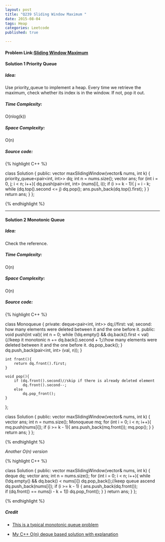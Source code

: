 ```yaml
---
layout: post
title: "Q239 Sliding Window Maximum "
date: 2015-08-04
tags: Heap
categories: Leetcode
published: true

---
```

#### Problem Link:[Sliding Window Maximum ](https://leetcode.com/problems/sliding-window-maximum/) 

#### Solution 1 Priority Queue

##### Idea:

Use priority_queue to implement a heap. Every time we retrieve the maximum, check whether its index is in the window. If not, pop it out.  

##### Time Complexity:

O(nlog(k))

##### Space Complexity:

O(n)

##### Source code:
{% highlight C++ %}

class Solution {
public:
    vector<int> maxSlidingWindow(vector<int>& nums, int k) {
        priority_queue<pair<int, int>> dq;
        int n = nums.size();
        vector<int> ans;
        for (int i = 0, j; i < n; i++){
            dq.push(pair<int, int> (nums[i], i));
            if (i >= k - 1){
                j = i - k;
                while (dq.top().second <= j) dq.pop();
                ans.push_back(dq.top().first);
            }
        }
        return ans;
    }
};


{% endhighlight %}

---

#### Solution 2 Monotonic Queue 

##### Idea:

Check the reference. 

##### Time Complexity:

O(n)

##### Space Complexity:

O(n)

##### Source code:
{% highlight C++ %}

class Monoqueue {
private:
    deque<pair<int, int>> dq;//first: val; second: how many elements were deleted between it and the one before it.
public:
    void push(int val){
        int n = 0;
        while (!dq.empty() && dq.back().first < val) {//keep it monotonic
            n += dq.back().second + 1;//how many elements were deleted between it and the one before it.
            dq.pop_back();
        }
        dq.push_back(pair<int, int> (val, n));
    }
    
    int front(){
        return dq.front().first;
    }
    
    void pop(){
        if (dq.front().second)//skip if there is already deleted element
            dq.front().second--;
        else
            dq.pop_front();
    }
};

class Solution {
public:
    vector<int> maxSlidingWindow(vector<int>& nums, int k) {
        vector<int> ans;
        int n = nums.size();
        Monoqueue mq;
        for (int i = 0; i < n; i++){
            mq.push(nums[i]);
            if (i >= k - 1){
                ans.push_back(mq.front());
                mq.pop();
            }
        }
        return ans;
    }
};

{% endhighlight %}

_Another O(n) version_

{% highlight C++ %}

class Solution {
public:
    vector<int> maxSlidingWindow(vector<int>& nums, int k) {
        deque<int> dq;
        vector<int> ans;
        int n = nums.size();
        for (int i = 0; i < n; i++){
            while (!dq.empty() && dq.back() < nums[i]) dq.pop_back();//keep queue ascend
            dq.push_back(nums[i]);
            if (i >= k - 1) {
                ans.push_back(dq.front());    
                if (dq.front() == nums[i - k + 1])
                    dq.pop_front();
            }
        }
        return ans;
    }
};

{% endhighlight %}

##### Credit
* [This is a typical monotonic queue problem](https://leetcode.com/discuss/47139/this-is-a-typical-monotonic-queue-problem)

* [My C++ O(n) deque based solution with explanation](https://leetcode.com/discuss/46902/my-c-o-n-deque-based-solution-with-explanation)
